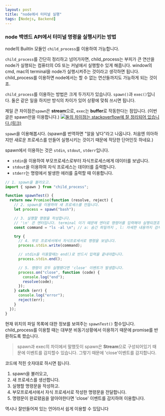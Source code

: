 ```yaml
---
layout: post
title: "node에서 터미널 실행"
tags: [Nodejs, Backend]
---
```


### node 백엔드 API에서 터미널 명령을 실행시키는 방법

node의 BuiltIn 모듈인 `child_process`를 이용하여 가능합니다.

`child_process`를 간단히 정리하고 넘어가자면,
child_process는 부피가 큰 연산을 node가 실행되는 컴퓨터의 OS 또는 커널에서 실행할수 있게 해줍니다. window의 cmd, mac의 terminal을 node가 실행시켜주는 것이라고 생각하면 됩니다. child_process를 이용하면 node에서는 할 수 없는 연산들까지도 가능하게 되는 것이죠.

`child_process`를 이용하는 방법은 크게 두가지가 있습니다. `spawn()`과 `exec()`입니다. 둘은 같은 일을 하지만 방식의 차이가 있어 상황에 맞춰 쓰시면 됩니다.

제일 큰 차이점은`spawn`은 **stream**으로, `exec`는 **buffer**로 작동한다는 점입니다. (이번글은 spawn만을 이용합니다.) ![](https://images.velog.io/images/moongq/post/b1f1a1eb-3804-4df8-9d4f-38a825dc37bf/%E1%84%89%E1%85%B3%E1%84%8F%E1%85%B3%E1%84%85%E1%85%B5%E1%86%AB%E1%84%89%E1%85%A3%E1%86%BA%202021-02-26%20%E1%84%8B%E1%85%A9%E1%84%92%E1%85%AE%205.55.16.png)[둘의 차이점는 stackoverflow에 잘 정리되어 있습니다.(링크)](https://stackoverflow.com/questions/48698234/node-js-spawn-vs-execute)

`spawn`을 이용해봅시다. (spawn를 번역하면 "알을 낳다"라고 나옵니다. 처음엔 의아하지만 새로운 프로세스를 만들어 실행시키는 것이기 때문에 적당한 단어인듯 하네요.)

spawn에서 이용하는 것은 `stdin`, `stdout`, `stderr`입니다.

- `stdin`을 이용하여 부모프로세스로부터 자식프로세스에게 데이터를 보냅니다.
- `stdout`을 이용하여 자식 프로세스는 데이터를 출력합니다.
- `stderr`는 명령에서 발생한 에러를 출력할 때 이용합니다.

```js
// 1. spawn을 불러오고.
import { spawn } from "child_process";

function spawnTest() {
  return new Promise(function (resolve, reject) {
    // 2. spawn을 이용하여 새 프로세스를 만듭니다.
    let process = spawn("bash");

    // 3. 실행할 명령을 작성합니다.
    // '\n' 은 엔터입니다. terminal 이기 때문에 엔터로 명령어를 입력해야 실행되겠죠?
    const command = "ls -al \n"; // a: 숨긴 파일까지 , l: 자세한 내용까지 검색

    try {
      // 4. 부모 프로세서에서 자식프로세서로 명령을 보냅니다.
      process.stdin.write(command);

      // stdin을 이용할때는 end()로 반드시 입력을 끝내야합니다.
      process.stdin.end();

      // 5. 명령이 모두 실행됐다면 'close' 이벤트가 발생합니다.
      process.on("close", function (code) {
        console.log("end");
        resolve(code);
      });
    } catch (err) {
      console.log("error");
      reject(err);
    }
  });
}
```

현재 위치의 파일 목록에 대한 정보를 보여주는 `spawnTest()` 함수입니다. child_process를 이용할 때는 대부분 비동기상황에서 이용하기 때문에 promise를 반환하도록 짰습니다.

> spawn과 exec의 차이에서 말했듯이 spawn은 **Stream**으로 구성되어있기 때문에 이벤트를 감지할수 있습니다. 그렇기 때문에 'close'이벤트를 감지합니다.

코드에 적힌 숫자대로 하시면 됩니다.

1. spawn을 불러오고,
2. 새 프로세스를 생선합니다.
3. 실행할 명령문을 작성하고.
4. 부모프로세서에서 자식 프로세서로 작성한 명령문을 전달합니다.
5. 명령문이 완료됐음을 알아야한다면 'close' 이벤트를 감지하여 이용합니다.

역시나 잘만들어져 있는 언어라서 쉽게 이용할 수 있답니다
